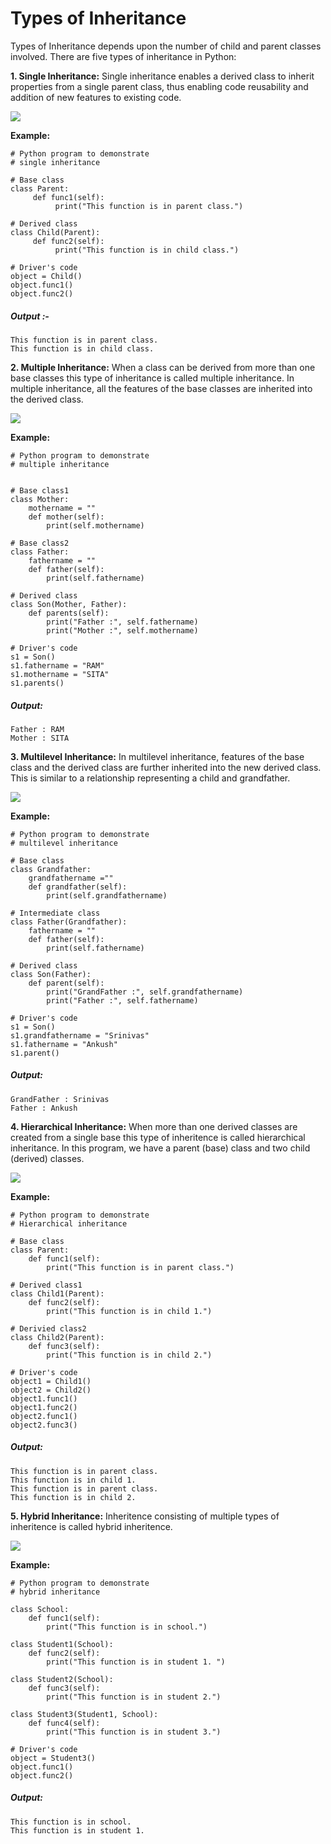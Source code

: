 # Types of Inheritance
Types of Inheritance depends upon the number of child and parent classes involved. There are five types of inheritance in Python:

__1. Single Inheritance:__ Single inheritance enables a derived class to inherit properties from a single parent class, thus enabling code reusability and addition of new features      to existing code.

![](img-1.PNG)

**Example:**

    # Python program to demonstrate 
    # single inheritance 
  
    # Base class 
    class Parent: 
         def func1(self): 
              print("This function is in parent class.") 
  
    # Derived class 
    class Child(Parent): 
         def func2(self): 
              print("This function is in child class.") 
  
    # Driver's code 
    object = Child() 
    object.func1() 
    object.func2() 
##### Output :-
    This function is in parent class.
    This function is in child class.

**2. Multiple Inheritance:** When a class can be derived from more than one base classes this type of inheritance is called multiple inheritance. In multiple inheritance, all        the features of the base classes are inherited into the derived class.

![](img-2.PNG)

**Example:**
 
    # Python program to demonstrate 
    # multiple inheritance 
  
  
    # Base class1 
    class Mother: 
        mothername = "" 
        def mother(self): 
            print(self.mothername) 
  
    # Base class2 
    class Father: 
        fathername = "" 
        def father(self): 
            print(self.fathername) 
  
    # Derived class 
    class Son(Mother, Father): 
        def parents(self): 
            print("Father :", self.fathername) 
            print("Mother :", self.mothername) 
  
    # Driver's code 
    s1 = Son() 
    s1.fathername = "RAM"
    s1.mothername = "SITA"
    s1.parents() 
##### Output:
    Father : RAM
    Mother : SITA
    
**3. Multilevel Inheritance:** In multilevel inheritance, features of the base class and the derived class are further inherited into the new derived class. This is similar to      a relationship representing a child and grandfather.

![](img-3.PNG)

**Example:**

    # Python program to demonstrate 
    # multilevel inheritance 
  
    # Base class 
    class Grandfather: 
        grandfathername =""  
        def grandfather(self): 
            print(self.grandfathername) 
  
    # Intermediate class 
    class Father(Grandfather): 
        fathername = "" 
        def father(self): 
            print(self.fathername) 
  
    # Derived class 
    class Son(Father): 
        def parent(self): 
            print("GrandFather :", self.grandfathername) 
            print("Father :", self.fathername) 
  
    # Driver's code 
    s1 = Son() 
    s1.grandfathername = "Srinivas"
    s1.fathername = "Ankush"
    s1.parent() 
##### Output:

    GrandFather : Srinivas
    Father : Ankush
    
**4. Hierarchical Inheritance:** When more than one derived classes are created from a single base this type of inheritence is called hierarchical inheritance. In this program,      we have a parent (base) class and two child (derived) classes.

![](img-4.PNG)

**Example:**

    # Python program to demonstrate 
    # Hierarchical inheritance 
  
    # Base class 
    class Parent: 
        def func1(self): 
            print("This function is in parent class.") 
  
    # Derived class1 
    class Child1(Parent): 
        def func2(self): 
            print("This function is in child 1.") 
  
    # Derivied class2 
    class Child2(Parent): 
        def func3(self): 
            print("This function is in child 2.") 
   
    # Driver's code 
    object1 = Child1() 
    object2 = Child2() 
    object1.func1() 
    object1.func2() 
    object2.func1() 
    object2.func3() 
##### Output:
    This function is in parent class.
    This function is in child 1.
    This function is in parent class.
    This function is in child 2.
    
**5. Hybrid Inheritance:** Inheritence consisting of multiple types of inheritence is called hybrid inheritence.

![](img-5.PNG)

**Example:**

    # Python program to demonstrate 
    # hybrid inheritance 
  
    class School: 
        def func1(self): 
            print("This function is in school.") 
   
    class Student1(School): 
        def func2(self): 
            print("This function is in student 1. ") 
   
    class Student2(School): 
        def func3(self): 
            print("This function is in student 2.") 
   
    class Student3(Student1, School): 
        def func4(self): 
            print("This function is in student 3.") 
   
    # Driver's code 
    object = Student3() 
    object.func1() 
    object.func2() 
##### Output:
    This function is in school.
    This function is in student 1. 
    
